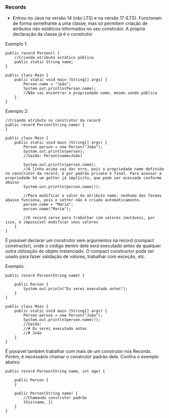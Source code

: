 ### Records

 - Entrou no Java na versão 14 (não LTS) e na versão 17 (LTS). Funcionam de forma semelhante a uma classe, mas só permitem criação de atributos não estáticos informados no seu construtor. A própria declaração da classe já é o construtor

Exemplo 1:

```
public record Person() {
	//Criando atributo estático público
	public static String name;
}

public class Main {
	public static void main (String[] args) {
		Person.name = "João";
		System.out.println(Person.name);
		//Não vai encontrar a propriedade name, mesmo sendo pública
	}
}
```

Exemplo 2:

```
//Criando atributo no construtor da record
public record Person(String name) {
}

public class Main {
	public static void main (String[] args) {
		Person person = new Person("João");
		System.out.println(person);
		//Saída: Person[name=João]

		System.out.println(person.name);
		//A linha acima vai dar erro, pois a propriedade name definida no construtor da record, é por padrão private e final. Para acessar a propriedade há um getter já implícito, que pode ser acessado conforme abaixo
		System.out.println(person.name());

		//Para modificar o valor do atributo name, nenhuma das formas abaixo funciona, pois o setter não é criado automaticamente.
		person.name = "Maria";
		person.name("Maria");

		//O record serve para trabalhar com valores imutáveis, por isso, é impossível modificar seus valores
	}
}
```

É possível declarar um construtor sem argumentos na record (compact constructor), onde o código dentro dele será executado antes de qualquer outra utilização do objeto instanciado. O compact constructor pode ser usado para fazer validação de valores, trabalhar com exceção, etc.

Exemplo:

```
public record Person(String name) {

	public Person {
		System.out.prinln("Eu serei executado antes");
	}
}

public class Main {
	public static void main (String[] args) {
		Person person = new Person("João");
		System.out.println(person.name());
		//Saída:
		//# Eu serei executado antes
		//# João
	}
}
```

É possível também trabalhar com mais de um construtor nos Records. Porém, é necessário chamar o construtor padrão dele. Confira o exemplo abaixo:

```
public record Person(String name, int age) {

	public Person {
	}

	public Person(String name) {
		//Chamando construtor padrão
		this(name, 1)
	}
}
```
